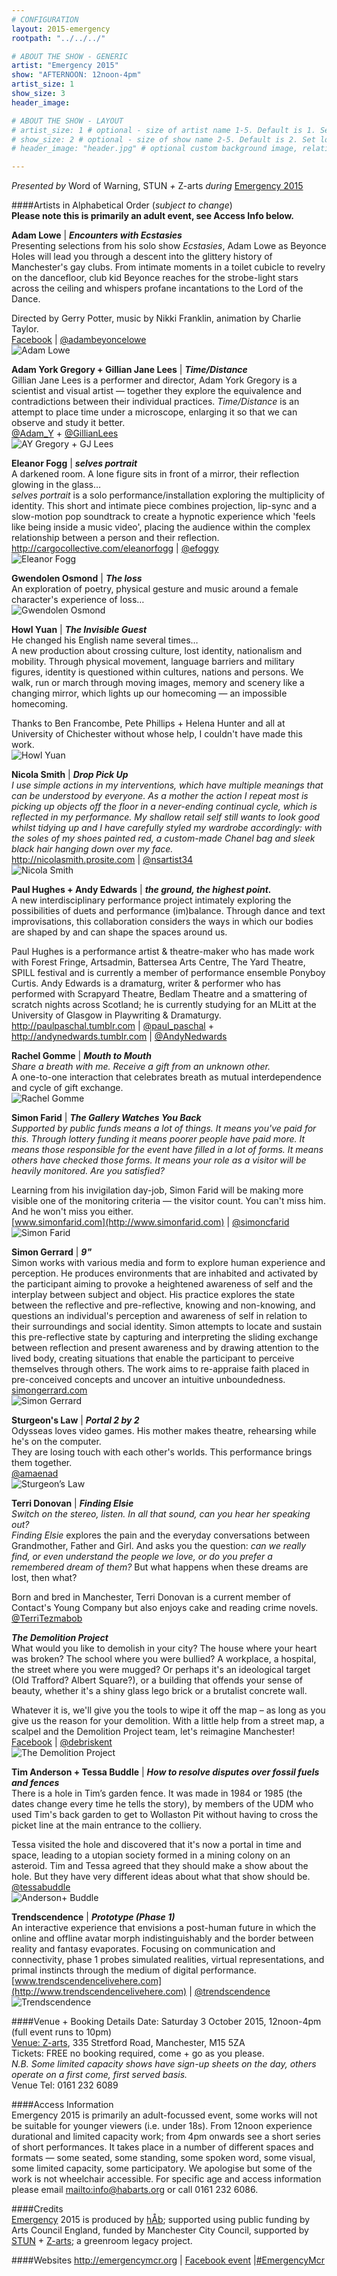```yaml
---
# CONFIGURATION
layout: 2015-emergency
rootpath: "../../../"

# ABOUT THE SHOW - GENERIC
artist: "Emergency 2015"
show: "AFTERNOON: 12noon-4pm"
artist_size: 1
show_size: 3
header_image:

# ABOUT THE SHOW - LAYOUT
# artist_size: 1 # optional - size of artist name 1-5. Default is 1. Set longer names to lower values
# show_size: 2 # optional - size of show name 2-5. Default is 2. Set longer names to lower values
# header_image: "header.jpg" # optional custom background image, relative to current page

---
```

*Presented by* Word of Warning, STUN *+* Z-arts *during* [Emergency 2015](/current/2015-emergency)    
          
####Artists in Alphabetical Order (*subject to change*)      
**Please note this is primarily an adult event, see Access Info below.**        
           
**Adam Lowe** | ***Encounters with Ecstasies***        
Presenting selections from his solo show *Ecstasies*, Adam Lowe as Beyonce Holes will lead you through a descent into the glittery history of Manchester's gay clubs. From intimate moments in a toilet cubicle to revelry on the dancefloor, club kid Beyonce reaches for the strobe-light stars across the ceiling and whispers profane incantations to the Lord of the Dance.        
        
Directed by Gerry Potter, music by Nikki Franklin, animation by Charlie Taylor.        
[Facebook](http://www.facebook.com/adambeyoncelowe) | [@adambeyoncelowe](http://twitter.com/adambeyoncelowe)     
![Adam Lowe](adamlowe.jpg)       
         
**Adam York Gregory + Gillian Jane Lees** | ***Time/Distance***        
Gillian Jane Lees is a performer and director, Adam York Gregory is a scientist and visual artist — together they explore the equivalence and contradictions between their individual practices. *Time/Distance* is an attempt to place time under a microscope, enlarging it so that we can observe and study it better.        
[@Adam_Y](http://twitter.com/Adam_Y) + [@GillianLees](http://twitter.com/GillianLees)        
![AY Gregory + GJ Lees](GregoryLees.jpg)      
        
**Eleanor Fogg** | ***selves portrait***        
A darkened room. A lone figure sits in front of a mirror, their reflection glowing in the glass…        
*selves portrait* is a solo performance/installation exploring the multiplicity of identity. This short and intimate piece combines projection, lip-sync and a slow-motion pop soundtrack to create a hypnotic experience which 'feels like being inside a music video', placing the audience within the complex relationship between a person and their reflection.        
<http://cargocollective.com/eleanorfogg> | [@efoggy](http://twitter.com/efoggy)       
![Eleanor Fogg](EleanorFogg.jpg)         
         
**Gwendolen Osmond** | ***The loss***         
An exploration of poetry, physical gesture and music around a female character's experience of loss…        
![Gwendolen Osmond](GwendolenOsmond.jpg)        
        
**Howl Yuan** | ***The Invisible Guest***        
He changed his English name several times…          
A new production about crossing culture, lost identity, nationalism and mobility. Through physical movement, language barriers and military figures, identity is questioned within cultures, nations and persons. We walk, run or march through moving images, memory and scenery like a changing mirror, which lights up our homecoming — an impossible homecoming.         
        
Thanks to Ben Francombe, Pete Phillips + Helena Hunter and all at University of Chichester without whose help, I couldn't have made this work.         
![Howl Yuan](HowlYuan.jpg)      
         
**Nicola Smith** | ***Drop Pick Up***        
*I use simple actions in my interventions, which have multiple meanings that can be understood by everyone. As a mother the action I repeat most is picking up objects off the floor in a never-ending continual cycle, which is reflected in my performance. My shallow retail self still wants to look good whilst tidying up and I have carefully styled my wardrobe accordingly: with the soles of my shoes painted red, a custom-made Chanel bag and sleek black hair hanging down over my face.*        
<http://nicolasmith.prosite.com> | [@nsartist34](http://twitter.com/nsartist34)      
![Nicola Smith](nicolasmith.jpg)      
          
**Paul Hughes + Andy Edwards** | ***the ground, the highest point.***        
A new interdisciplinary performance project intimately exploring the possibilities of duets and performance (im)balance. Through dance and text improvisations, this collaboration considers the ways in which our bodies are shaped by and can shape the spaces around us.        
        
Paul Hughes is a performance artist & theatre-maker who has made work with Forest Fringe, Artsadmin, Battersea Arts Centre, The Yard Theatre, SPILL festival and is currently a member of performance ensemble Ponyboy Curtis. Andy Edwards is a dramaturg, writer & performer who has performed with Scrapyard Theatre, Bedlam Theatre and a smattering of scratch nights across Scotland; he is currently studying for an MLitt at the University of Glasgow in Playwriting & Dramaturgy.        
<http://paulpaschal.tumblr.com> | [@paul_paschal](http://twitter.com/paul_paschal) + <http://andynedwards.tumblr.com> | [@AndyNedwards](http://twitter.com/AndyNedwards)         
        
**Rachel Gomme** | ***Mouth to Mouth***        
*Share a breath with me. Receive a gift from an unknown other.*        
A one-to-one interaction that celebrates breath as mutual interdependence and cycle of gift exchange.        
![Rachel Gomme](RachelGomme.jpg)         
         
**Simon Farid** | ***The Gallery Watches You Back***        
*Supported by public funds means a lot of things. It means you've paid for this. Through lottery funding it means poorer people have paid more. It means those responsible for the event have filled in a lot of forms. It means others have checked those forms. It means your role as a visitor will be heavily monitored. Are you satisfied?*        
        
Learning from his invigilation day-job, Simon Farid will be making more visible one of the monitoring criteria — the visitor count. You can't miss him. And he won't miss you either.        
[www.simonfarid.com](http://www.simonfarid.com) | [@simoncfarid](http://twitter.com/simoncfarid)        
![Simon Farid](simonfarid.jpg)          

**Simon Gerrard** | ***9"***        
Simon works with various media and form to explore human experience and perception. He produces environments that are inhabited and activated by the participant aiming to provoke a heightened awareness of self and the interplay between subject and object. His practice explores the state between the reflective and pre-reflective, knowing and non-knowing, and questions an individual's perception and awareness of self in relation to their surroundings and social identity. Simon attempts to locate and sustain this pre-reflective state by capturing and interpreting the sliding exchange between reflection and present awareness and by drawing attention to the lived body, creating situations that enable the participant to perceive themselves through others. The work aims to re-appraise faith placed in pre-conceived concepts and uncover an intuitive unboundedness.        
[simongerrard.com](http://www.simongerrard.com)        
![Simon Gerrard](9inches.jpg)     
        
**Sturgeon's Law** | ***Portal 2 by 2***        
Odysseas loves video games. His mother makes theatre, rehearsing while he's on the computer.        
They are losing touch with each other's worlds. This performance brings them together.        
[@amaenad](http://twitter.com/amaenad)        
![Sturgeon’s Law](Sturgeon.jpg)        
        
**Terri Donovan** | ***Finding Elsie***        
*Switch on the stereo, listen. In all that sound, can you hear her speaking out?*        
*Finding Elsie* explores the pain and the everyday conversations between Grandmother, Father and Girl. And asks you the question: *can we really find, or even understand the people we love, or do you prefer a remembered dream of them?* But what happens when these dreams are lost, then what?        
        
Born and bred in Manchester, Terri Donovan is a current member of Contact's Young Company but also enjoys cake and reading crime novels.        
[@TerriTezmabob](http://twitter.com/TerriTezmabob)        
        
***The Demolition Project***        
What would you like to demolish in your city? The house where your heart was broken?  The school where you were bullied? A workplace, a hospital, the street where you were mugged? Or perhaps it's an ideological target (Old Trafford? Albert Square?), or a building that offends your sense of beauty, whether it's a shiny glass lego brick or a brutalist concrete wall.        
        
Whatever it is, we'll give you the tools to wipe it off the map – as long as you give us the reason for your demolition. With a little help from a street map, a scalpel and the Demolition Project team, let's reimagine Manchester!        
[Facebook](http://www.facebook.com/thedestructionists) | [@debriskent](http://twitter.com/debriskent)        
![The Demolition Project](demolitionproject.jpg)       
         
**Tim Anderson + Tessa Buddle** | ***How to resolve disputes over fossil fuels and fences***        
There is a hole in Tim’s garden fence. It was made in 1984 or 1985 (the dates change every time he tells the story), by members of the UDM who used Tim's back garden to get to Wollaston Pit without having to cross the picket line at the main entrance to the colliery.        
        
Tessa visited the hole and discovered that it's now a portal in time and space, leading to a utopian society formed in a mining colony on an asteroid. Tim and Tessa agreed that they should make a show about the hole. But they have very different ideas about what that show should be.        
[@tessabuddle](http://twitter.com/tessabuddle)        
![Anderson+ Buddle](AndersonBuddle.jpg)        
        
**Trendscendence** | ***Prototype (Phase 1)***        
An interactive experience that envisions a post-human future in which the online and offline avatar morph indistinguishably and the border between reality and fantasy evaporates. Focusing on communication and connectivity, phase 1 probes simulated realities, virtual representations, and primal instincts through the medium of digital performance.        
[www.trendscendencelivehere.com](http://www.trendscendencelivehere.com) | [@trendscendence](http://twitter.com/trendscendence)        
![Trendscendence](Trendscendence.jpg)           
        
####Venue + Booking Details
Date: Saturday 3 October 2015, 12noon-4pm (full event runs to 10pm)    
[Venue: Z-arts](http://www.z-arts.org/about-us/getting-here), 335 Stretford Road, Manchester, M15 5ZA        
Tickets: FREE no booking required, come + go as you please.        
*N.B. Some limited capacity shows have sign-up sheets on the day, others operate on a first come, first served basis.*          
Venue Tel: 0161 232 6089             
          
####Access Information       
Emergency 2015 is primarily an adult-focussed event, some works will not be suitable for younger viewers (i.e. under 18s). From 12noon experience durational and limited capacity work; from 4pm onwards see a short series of short performances. It takes place in a number of different spaces and formats — some seated, some standing, some spoken word, some visual, some limited capacity, some participatory. We apologise but some of the work is not wheelchair accessible. For specific age and access information please email <mailto:info@habarts.org> or call 0161 232 6086.     
            
####Credits         
[Emergency](/hab/emergency) 2015 is produced by [hÅb](/hab); supported using public funding by Arts Council England, funded by Manchester City Council, supported by [STUN](http://stunlive.com) + [Z-arts](http://www.z-arts.org); a greenroom legacy project.        
        
####Websites
<http://emergencymcr.org> | [Facebook event](http://www.facebook.com/events/1479136439056940) |[#EmergencyMcr](http://twitter.com/hashtag/EmergencyMcr)
